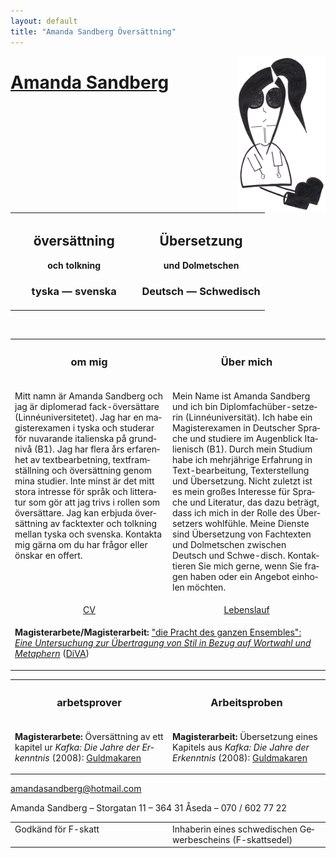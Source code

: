 ```yaml
---
layout: default
title: "Amanda Sandberg Översättning"
---
```


<img src="jag.png" style="float: right;"/>

# <a href="mailto:amandasandberg@hotmail.com"><span>Amanda</span> Sandberg</a>

<table width="100%">
<tr>
<th width="50%">
<h2 lang="sv">översättning</h2>
och tolkning
<h3 lang="sv">tyska&nbsp;&mdash;&nbsp;svenska</h3>
</th>
<th>
<h2 lang="de">Übersetzung</h2>
und Dolmetschen
<h3 lang="de">Deutsch&nbsp;&mdash;&nbsp;Schwedisch</h3>
</th>
</tr>
</table>

<br/>


<table width="100%">
<tr>
<th width="50%" lang="sv"><h3>om mig</h3></th>
<th lang="de"><h3>Über mich</h3></th>
</tr>

<tr>
<td valign="top"><p lang="sv">Mitt namn är Amanda Sandberg och jag är diplomerad fack-översättare (Linnéuniversitetet). Jag har en magisterexamen i tyska och studerar för nuvarande italienska på grundnivå (B1). Jag har flera års erfarenhet av textbearbetning, textframställning och översättning genom mina studier. Inte minst är det mitt stora intresse för språk och litteratur som gör att jag trivs i rollen som översättare. Jag kan erbjuda översättning av facktexter och tolkning mellan tyska och svenska. Kontakta mig gärna om du har frågor eller önskar en offert. 
</p>
</td> 
<td valign="top"><p lang="de">Mein Name ist Amanda Sandberg und ich bin Diplomfachüber-setzerin (Linnéuniversität). Ich habe ein Magisterexamen in Deutscher Sprache und studiere im Augenblick Italienisch (B1). Durch mein Studium habe ich mehrjährige Erfahrung in Text-bearbeitung, Texterstellung und Übersetzung. Nicht zuletzt ist es mein großes Interesse für Sprache und Literatur, das dazu beträgt, dass ich mich in der Rolle des Übersetzers wohlfühle. Meine Dienste sind Übersetzung von Fachtexten und Dolmetschen zwischen Deutsch und Schwe-disch. Kontaktieren Sie mich gerne, wenn Sie fragen haben oder ein Angebot einholen möchten.
</p>
</td>
</tr>
<tr>
<td><center><a href="CV_AmandaSandberg.pdf">CV</a></center></td>
<td><center><a href="Lebenslauf_AmandaSandberg.pdf">Lebenslauf</a></center></td>
</tr>
<tr>
<td colspan="2">
<p>
<b>Magisterarbete/Magisterarbeit:</b> <a href="http://lnu.diva-portal.org/smash/get/diva2:852424/FULLTEXT01.pdf">"die Pracht des ganzen Ensembles": <br/><i>Eine Untersuchung zur Übertragung von Stil in Bezug auf Wortwahl und Metaphern</i></a> (<a href="http://urn.kb.se/resolve?urn=urn:nbn:se:lnu:diva-46173">DiVA</a>)
</p>
</td>
</tr>
</table>

<table width="100%">
<tr>
<th width="50%" lang="sv"><h3>arbetsprover</h3></th>
<th lang="de"><h3>Arbeitsproben</h3></th>
</tr>

<tr>
<td lang="sv">
<p>
<b>Magisterarbete:</b> Översättning av ett kapitel ur <i>Kafka: Die Jahre der Erkenntnis</i> (2008): <a href="översättningSV_amanda_sandberg.pdf">Guldmakaren</a>
</p>
</td>
<td lang="de">
<p>
<b>Magisterarbeit:</b> Übersetzung eines Kapitels aus <i>Kafka: Die Jahre der Erkenntnis</i> (2008): <a href="översättningSV_amanda_sandberg.pdf">Guldmakaren</a>
</p>
</td>
</tr>
</table>

<div class="footer" lang="sv">
<a href="mailto:amandasandberg@hotmail.com">amandasandberg@hotmail.com</a><br/>

Amanda Sandberg &ndash; Storgatan 11 &ndash; 364 31 Åseda &ndash; 070 / 602 77 22

<table width="100%">
<tr>
	<td width="50%" lang="sv" valign="top">Godkänd för F-skatt</td>
	<td lang="de">Inhaberin eines schwedischen Gewerbescheins (F-skattsedel)</td>
</tr>
</table>
</div>
